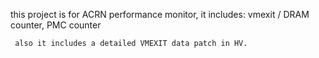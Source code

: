 this project is for ACRN performance monitor, it includes: vmexit / DRAM counter, 
     PMC counter

     also it includes a detailed VMEXIT data patch in HV. 
